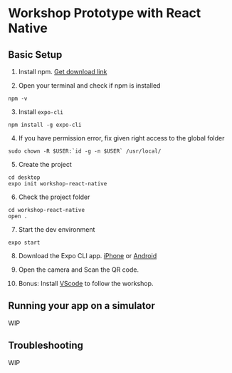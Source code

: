 # Workshop Prototype with React Native

## Basic Setup

1. Install npm. [Get download link](https://www.npmjs.com/get-npm)

2. Open your terminal and check if npm is installed

```
npm -v
```

3. Install `expo-cli`

```
npm install -g expo-cli
```

4. If you have permission error, fix given right access to the global folder

```
sudo chown -R $USER:`id -g -n $USER` /usr/local/
```

5. Create the project

```
cd desktop
expo init workshop-react-native
```

6. Check the project folder

```
cd workshop-react-native
open .
```

7. Start the dev environment

```
expo start
```

8. Download the Expo CLI app. [iPhone](https://itunes.apple.com/app/apple-store/id982107779) or [Android](https://play.google.com/store/apps/details?id=host.exp.exponent&referrer=www)
9. Open the camera and Scan the QR code.

10. Bonus: Install [VScode](https://code.visualstudio.com/download) to follow the workshop.

## Running your app on a simulator

WIP

## Troubleshooting

WIP
